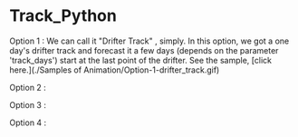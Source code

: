 # Track_Python
Option 1 : We can call it "Drifter Track" , simply. In this option, we got a one day's drifter track and forecast it a few days (depends on the parameter 'track_days') start at the last point of the drifter. See the sample, [click here.](./Samples of Animation/Option-1-drifter_track.gif)

Option 2 :

Option 3 :

Option 4 :
